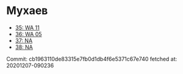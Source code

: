 # Мухаев
- [35: WA 11](35.md)
- [36: WA 05](36.md)
- [37: NA](37.md)
- [38: NA](38.md)

Commit: cb1963110de83315e7fb0d1db4f6e5371c67e740
 fetched at: 20201207-090236
